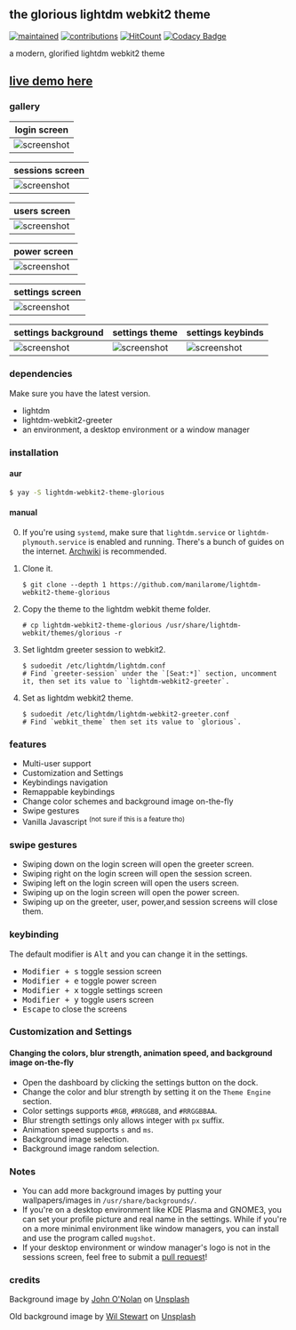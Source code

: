 ## the glorious lightdm webkit2 theme

[![maintained](https://img.shields.io/maintenance/yes/2020?label=maintained&style=flat-square)](https://github.com/manilarome/the-glorious-lightdm-webkit2-theme/commits/master) [![contributions](https://img.shields.io/badge/contribution-welcome-brightgreen&?style=flat-square)](https://github.com/manilarome/the-glorious-lightdm-webkit2-theme/pulls) [![HitCount](http://hits.dwyl.com/manilarome/the-glorious-lightdm-webkit2-theme.svg)](http://hits.dwyl.com/manilarome/the-glorious-lightdm-webkit2-theme) [![Codacy Badge](https://app.codacy.com/project/badge/Grade/0812167ef9954b74ac23f7c1bfeb3764)](https://www.codacy.com?utm_source=github.com&amp;utm_medium=referral&amp;utm_content=manilarome/the-glorious-lightdm-webkit2-theme&amp;utm_campaign=Badge_Grade)

a modern, glorified lightdm webkit2 theme

## [live demo here](https://manilarome.github.io/lightdm-webkit2-theme-glorious)

### gallery

| login screen |
| --- |
| ![screenshot](scrots/login.webp) |

| sessions screen |
| --- |
| ![screenshot](scrots/sessions.webp) |

| users screen |
| --- |
| ![screenshot](scrots/users.webp) |

| power screen |
| --- |
| ![screenshot](scrots/power.webp) |

| settings screen |
| --- |
| ![screenshot](scrots/settings.webp) |

| settings background | settings theme | settings keybinds |
| --- | --- | --- |
| ![screenshot](scrots/settings-bg.webp) | ![screenshot](scrots/settings-theme.webp) | ![screenshot](scrots/settings-keybinds.webp) |


### dependencies

Make sure you have the latest version.

+ lightdm
+ lightdm-webkit2-greeter
+ an environment, a desktop environment or a window manager

### installation

#### aur

```bash
$ yay -S lightdm-webkit2-theme-glorious
```

#### manual

0. If you're using `systemd`, make sure that `lightdm.service` or `lightdm-plymouth.service` is enabled and running. There's a bunch of guides on the internet. [Archwiki](https://wiki.archlinux.org/index.php/LightDM) is recommended.

1. Clone it.

	```
	$ git clone --depth 1 https://github.com/manilarome/lightdm-webkit2-theme-glorious
	```

2. Copy the theme to the lightdm webkit theme folder.

	```
	# cp lightdm-webkit2-theme-glorious /usr/share/lightdm-webkit/themes/glorious -r
	```

3. Set lightdm greeter session to webkit2.

	```
	$ sudoedit /etc/lightdm/lightdm.conf
	# Find `greeter-session` under the `[Seat:*]` section, uncomment it, then set its value to `lightdm-webkit2-greeter`.
	```

4. Set as lightdm webkit2 theme.

	```
	$ sudoedit /etc/lightdm/lightdm-webkit2-greeter.conf
	# Find `webkit_theme` then set its value to `glorious`.
	```

### features

+ Multi-user support
+ Customization and Settings
+ Keybindings navigation
+ Remappable keybindings
+ Change color schemes and background image on-the-fly
+ Swipe gestures
+ Vanilla Javascript <sup>(not sure if this is a feature tho)</sup>

### swipe gestures

+ Swiping down on the login screen will open the greeter screen.
+ Swiping right on the login screen will open the session screen.
+ Swiping left on the login screen will open the users screen.
+ Swiping up on the login screen will open the power screen.
+ Swiping up on the greeter, user, power,and session screens will close them.

### keybinding

The default modifier is <kbd>Alt</kbd> and you can change it in the settings.

+ <kbd>Modifier + s</kbd> toggle session screen
+ <kbd>Modifier + e</kbd> toggle power screen
+ <kbd>Modifier + x</kbd> toggle settings screen
+ <kbd>Modifier + y</kbd> toggle users screen
+ <kbd>Escape</kbd> to close the screens

### Customization and Settings

#### Changing the colors, blur strength, animation speed, and background image on-the-fly

+ Open the dashboard by clicking the settings button on the dock.
+ Change the color and blur strength by setting it on the `Theme Engine` section.
+ Color settings supports `#RGB`, `#RRGGBB`, and `#RRGGBBAA`.
+ Blur strength settings only allows integer with `px` suffix.
+ Animation speed supports `s` and `ms`.
+ Background image selection.
+ Background image random selection.

### Notes

+ You can add more background images by putting your wallpapers/images in `/usr/share/backgrounds/`.
+ If you're on a desktop environment like KDE Plasma and GNOME3, you can set your profile picture and real name in the settings. While if you're on a more minimal environment like window managers, you can install and use the program called `mugshot`.
+ If your desktop environment or window manager's logo is not in the sessions screen, feel free to submit a [pull request](https://github.com/manilarome/lightdm-webkit2-theme-glorious/pulls)!

### credits

<span>Background image by <a href="https://unsplash.com/@johnonolan?utm_source=unsplash&amp;utm_medium=referral&amp;utm_content=creditCopyText">John O'Nolan</a> on <a href="https://unsplash.com/s/photos/waves?utm_source=unsplash&amp;utm_medium=referral&amp;utm_content=creditCopyText">Unsplash</a></span>

<span>Old background image by <a href="https://unsplash.com/@wilstewart3?utm_source=unsplash&amp;utm_medium=referral&amp;utm_content=creditCopyText">Wil Stewart</a> on <a href="/?utm_source=unsplash&amp;utm_medium=referral&amp;utm_content=creditCopyText">Unsplash</a></span>
